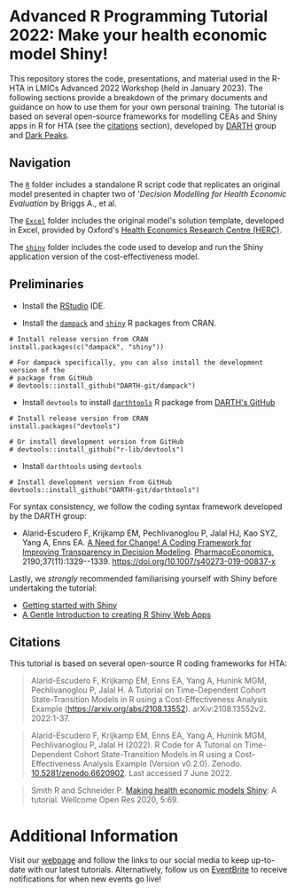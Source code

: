 # Advanced R Programming Tutorial 2022: Make your health economic model Shiny!
This repository stores the code, presentations, and material used in the R-HTA in LMICs Advanced 2022 Workshop (held in January 2023). The following sections provide a breakdown of the primary documents and guidance on how to use them for your own personal training. The tutorial is based on several open-source frameworks for modelling CEAs and Shiny apps in R for HTA (see the [citations](https://github.com/R-HTA-in-LMICs/Advanced-Tutorial-2022#citations) section), developed by [DARTH](https://darthworkgroup.com) group and [Dark Peaks](https://darkpeakanalytics.com).

## Navigation

The [`R`](https://github.com/R-HTA-in-LMICs/Advanced-Tutorial-2022/tree/main/R) folder includes a standalone R script code that replicates an original model presented in chapter two of '*Decision Modelling for Health Economic Evaluation* by Briggs A., et al.

The [`Excel`](https://github.com/R-HTA-in-LMICs/Advanced-Tutorial-2022/tree/main/Excel) folder includes the original model's solution template, developed in Excel, provided by Oxford's [Health Economics Research Centre (HERC)](https://www.herc.ox.ac.uk/downloads/decision-modelling-for-health-economic-evaluation).

The [`shiny`](https://github.com/R-HTA-in-LMICs/Advanced-Tutorial-2022/tree/main/shiny/hiv_model) folder includes the code used to develop and run the Shiny application version of the cost-effectiveness model.

## Preliminaries

-  Install the [RStudio](https://www.rstudio.com/products/rstudio/download/) IDE.

-  Install the [`dampack`](https://cran.r-project.org/web/packages/dampack/index.html) and [`shiny`](https://cran.r-project.org/web/packages/shiny/index.html) R packages from CRAN.

```{r, eval=FALSE}
# Install release version from CRAN
install.packages(c("dampack", "shiny"))

# For dampack specifically, you can also install the development version of the
# package from GitHub
# devtools::install_github("DARTH-git/dampack")
```
-  Install `devtools` to install [`darthtools`](https://github.com/DARTH-git/darthtools) R package from [DARTH's GitHub](https://github.com/DARTH-git)

```{r, eval=FALSE}
# Install release version from CRAN
install.packages("devtools")

# Or install development version from GitHub
# devtools::install_github("r-lib/devtools")
```

-  Install `darthtools` using `devtools`

```{r, eval=FALSE}
# Install development version from GitHub
devtools::install_github("DARTH-git/darthtools")
```

For syntax consistency, we follow the coding syntax framework developed by the DARTH group:
-   Alarid-Escudero F, Krijkamp EM, Pechlivanoglou P, Jalal HJ, Kao SYZ, Yang A, Enns EA. [A Need for Change! A Coding Framework for Improving Transparency in Decision Modeling](https://link.springer.com/article/10.1007/s40273-019-00837-x). [PharmacoEconomics](https://www.springer.com/journal/40273), 2190;37(11):1329--1339. <https://doi.org/10.1007/s40273-019-00837-x>

Lastly, we *strongly* recommended familiarising yourself with Shiny before undertaking the tutorial:

- [Getting started with Shiny](https://ourcodingclub.github.io/tutorials/shiny/)
- [A Gentle Introduction to creating R Shiny Web Apps](https://www.youtube.com/watch?v=jxsKUxkiaLI)

## Citations

This tutorial is based on several open-source R coding frameworks for HTA:

> Alarid-Escudero F, Krijkamp EM, Enns EA, Yang A, Hunink MGM, Pechlivanoglou P, Jalal H. A Tutorial on Time-Dependent Cohort State-Transition Models in R using a Cost-Effectiveness Analysis Example (<https://arxiv.org/abs/2108.13552>). arXiv:2108.13552v2. 2022:1-37.

> Alarid-Escudero F, Krijkamp EM, Enns EA, Yang A, Hunink MGM, Pechlivanoglou P, Jalal H (2022). R Code for A Tutorial on Time-Dependent Cohort State-Transition Models in R using a Cost-Effectiveness Analysis Example (Version v0.2.0). Zenodo. [10.5281/zenodo.6620902](https://www.doi.org/10.5281/zenodo.6620902). Last accessed 7 June 2022.

> Smith R and Schneider P. [Making health economic models Shiny](https://doi.org/10.12688/wellcomeopenres.15807.1): A tutorial. Wellcome Open Res 2020, 5:69.

# Additional Information

Visit our [webpage](https://r-hta-in-lmics.github.io/) and follow the links to our social media to keep up-to-date with our latest tutorials. Alternatively, follow us on [EventBrite](https://www.eventbrite.co.uk/o/r-hta-in-lmics-46016978693) to receive notifications for when new events go live!